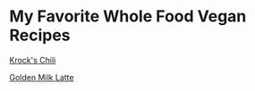 # My Favorite Whole Food Vegan Recipes

[Krock's Chili](krocks-chili.md)

[Golden Milk Latte](golden-milk-latte)

